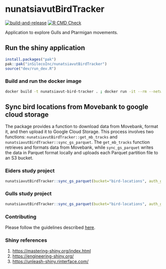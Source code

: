 # nunatsiavutBirdTracker
[![build-and-release](https://github.com/inSilecoInc/nunatsiavutBirdTracker/actions/workflows/build-docker-container.yaml/badge.svg)](https://github.com/inSilecoInc/nunatsiavutBirdTracker/actions/workflows/build-docker-container.yaml)
[![R CMD Check](https://github.com/inSilecoInc/nunatsiavutBirdTracker/actions/workflows/R-CMD-check.yaml/badge.svg)](https://github.com/inSilecoInc/nunatsiavutBirdTracker/actions/workflows/R-CMD-check.yaml)

Application to explore Gulls and Ptarmigan movements. 

## Run the shiny application

```R
install.packages("pak")
pak::pak("inSilecoInc/nunatsiavutBirdTracker")
source("dev/run_dev.R")
```

### Build and run the docker image 

```sh
docker build -t nunatsiavut-bird-tracker . ; docker run -it --rm --network host nunatsiavut-bird-tracker
```

## Sync bird locations from Movebank to google cloud storage

The package provides a function to download data from Movebank, format it, and then upload it to Google Cloud Storage. This process involves two functions: `nunatsiavutBirdTracker::get_mb_tracks` and `nunatsiavutBirdTracker::sync_gs_parquet`. The `get_mb_tracks` function retrieves and formats data from Movebank, while `sync_gs_parquet` writes the data in Parquet format locally and uploads each Parquet partition file to an S3 bucket.

### Eiders study project

```r
nunatsiavutBirdTracker::sync_gs_parquet(bucket="bird-locations", auth_gcs_file_path="./nunatsiavut-birds-f42790fd372b.json", study_id = 4036904918)
```

### Gulls study project

```r
nunatsiavutBirdTracker::sync_gs_parquet(bucket="bird-locations", auth_gcs_file_path="./nunatsiavut-birds-f42790fd372b.json", study_id = 2854587542)
```

### Contributing

Please follow the guidelines described [here](https://github.com/inSilecoInc/iseShinyTemplate?tab=readme-ov-file#code-convention).


### Shiny references

1. https://mastering-shiny.org/index.html
2. https://engineering-shiny.org/
3. https://unleash-shiny.rinterface.com/

